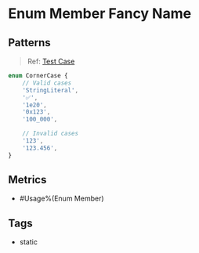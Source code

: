 # Enum Member Fancy Name

## Patterns

> Ref: [Test Case](../../../../../docs/entity/enum-member.md#corner-cases)

```ts
enum CornerCase {
    // Valid cases
    'StringLiteral',
    '✅',
    '1e20',
    '0x123',
    '100_000',

    // Invalid cases
    '123',
    '123.456',
}
```

## Metrics

* #Usage%(Enum Member)

## Tags

* static
